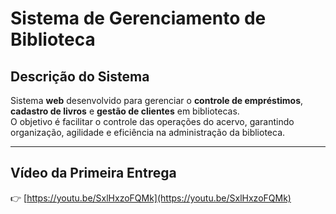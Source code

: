 # Sistema de Gerenciamento de Biblioteca

## Descrição do Sistema
Sistema **web** desenvolvido para gerenciar o **controle de empréstimos**, **cadastro de livros** e **gestão de clientes** em bibliotecas.  
O objetivo é facilitar o controle das operações do acervo, garantindo organização, agilidade e eficiência na administração da biblioteca.

---

## Vídeo da Primeira Entrega

👉 [https://youtu.be/SxlHxzoFQMk](https://youtu.be/SxlHxzoFQMk)
